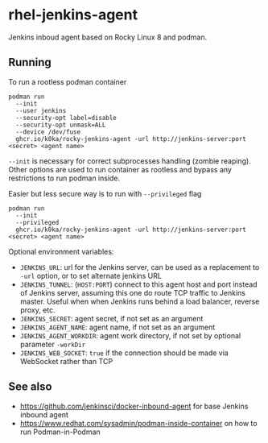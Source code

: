 # rhel-jenkins-agent
Jenkins inboud agent based on Rocky Linux 8 and podman.

## Running

To run a rootless podman container

    podman run 
      --init
      --user jenkins
      --security-opt label=disable
      --security-opt unmask=ALL
      --device /dev/fuse 
      ghcr.io/k0ka/rocky-jenkins-agent -url http://jenkins-server:port <secret> <agent name>
  `--init` is necessary for correct subprocesses handling (zombie reaping). Other options are used to run container as rootless and bypass any restrictions to run podman inside.
  
Easier but less secure way is to run with `--privileged` flag

    podman run 
      --init
      --privileged 
      ghcr.io/k0ka/rocky-jenkins-agent -url http://jenkins-server:port <secret> <agent name>

Optional environment variables:

* `JENKINS_URL`: url for the Jenkins server, can be used as a replacement to `-url` option, or to set alternate jenkins URL
* `JENKINS_TUNNEL`: (`HOST:PORT`) connect to this agent host and port instead of Jenkins server, assuming this one do route TCP traffic to Jenkins master. Useful when when Jenkins runs behind a load balancer, reverse proxy, etc.
* `JENKINS_SECRET`: agent secret, if not set as an argument
* `JENKINS_AGENT_NAME`: agent name, if not set as an argument
* `JENKINS_AGENT_WORKDIR`: agent work directory, if not set by optional parameter `-workDir`
* `JENKINS_WEB_SOCKET`: `true` if the connection should be made via WebSocket rather than TCP

## See also
* https://github.com/jenkinsci/docker-inbound-agent for base Jenkins inbound agent
* https://www.redhat.com/sysadmin/podman-inside-container on how to run Podman-in-Podman
